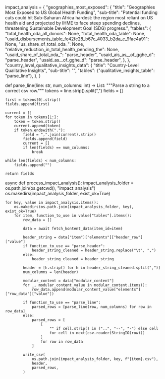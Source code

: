 impact_analysis = {
    "geographies_most_exposed": {
        "title": "Geographies Most Exposed to US Global Health Funding",
        "sub-title": "Potential funding cuts could hit Sub-Saharan Africa hardest: the region most reliant on US health aid and projected by IHME to face steep spending declines, threatening Sustainable Development Goal (SDG) progress.",
        "tables": {
            "total_health_oda_all_donors": None,
            "total_health_oda_table": None,
            "usaid_disbursements_table_fe42fc28_b67c_4033_b2da_c_9fac4a91": None,
            "us_share_of_total_oda_": None,
            "relative_reduction_in_total_health_pending_the": None,
            "usaid_share_of_total_oda_": "parse_header",
            "usaid_ais_as__of_gghe_d": "parse_header",
            "usaid_as__of_gghe_d": "parse_header",
        },
    },
    "country_level_qualitative_insights_data": {
        "title": "Country-Level Qualitative Insights",
        "sub-title": "",
        "tables": {"qualitative_insights_table": "parse_line"},
    },
}


def parse_line(line: str, num_columns: int) -> List:
    """Parse a string to a correct csv row."""
    tokens = line.strip().split(",")
    fields = []

    first = tokens[0].strip()
    fields.append(first)

    current = []
    for token in tokens[1:]:
        token = token.strip()
        current.append(token)
        if token.endswith("."):
            field = ",".join(current).strip()
            fields.append(field)
            current = []
            if len(fields) == num_columns:
                break

    while len(fields) < num_columns:
        fields.append("")

    return fields


async def process_impact_analysis():
    impact_analysis_folder = os.path.join(os.getcwd(), "impact_analysis")
    os.makedirs(impact_analysis_folder, exist_ok=True)

    for key, value in impact_analysis.items():
        os.makedirs(os.path.join(impact_analysis_folder, key), exist_ok=True)
        for item, function_to_use in value["tables"].items():
            row_data = []

            data = await fetch_kontent_data(item_id=item)

            header_string = data["item"]["elements"]["header_row"]["value"]
            if function_to_use == "parse_header":
                header_string_cleaned = header_string.replace("\t", ",")
            else:
                header_string_cleaned = header_string

            header = [h.strip() for h in header_string_cleaned.split(",")]
            num_columns = len(header)

            modular_content = data["modular_content"]
            for _, modular_content_value in modular_content.items():
                row_data.append(modular_content_value["elements"]["row_data"]["value"])

            if function_to_use == "parse_line":
                parsed_rows = [parse_line(row, num_columns) for row in row_data]
            else:
                parsed_rows = [
                    [
                        "" if cell.strip() in ("..", "--", "-") else cell
                        for cell in next(csv.reader(StringIO(row)))
                    ]
                    for row in row_data
                ]

            write_csv(
                os.path.join(impact_analysis_folder, key, f"{item}.csv"),
                header,
                parsed_rows,
            )
